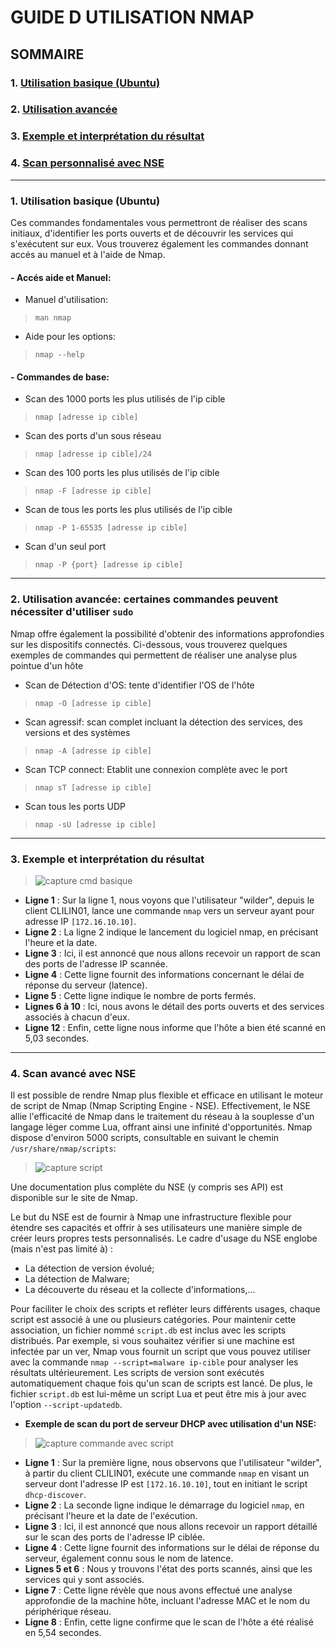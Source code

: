 # **GUIDE D UTILISATION NMAP**

## **SOMMAIRE**

### 1. [Utilisation basique (Ubuntu)](https://github.com/WildCodeSchool/TSSR-2409-P1-G3-Scanner-de-ports/blob/main/USER_GUIDE.md#1-utilisation-basique-ubuntu-1)

### 2. [Utilisation avancée](https://github.com/WildCodeSchool/TSSR-2409-P1-G3-Scanner-de-ports/blob/main/USER_GUIDE.md#2--utilisation-avanc%C3%A9e-certaines-commandes-peuvent-n%C3%A9cessit%C3%A9-dutiliser-sudo)
    
### 3. [Exemple et interprétation du résultat](https://github.com/WildCodeSchool/TSSR-2409-P1-G3-Scanner-de-ports/blob/main/USER_GUIDE.md#3--exemple-et-interpr%C3%A9tation-du-r%C3%A9sultat)

### 4.  [Scan personnalisé avec NSE](https://github.com/WildCodeSchool/TSSR-2409-P1-G3-Scanner-de-ports/blob/main/USER_GUIDE.md#4--scan-avanc%C3%A9-avec-nse)

---

### 1. Utilisation basique (Ubuntu)

Ces commandes fondamentales vous permettront de réaliser des scans initiaux, d'identifier les ports ouverts et de découvrir les services qui s'exécutent sur eux. Vous trouverez également les commandes donnant accés au manuel et à l'aide de Nmap.

#### - Accés aide et Manuel:
  * Manuel d'utilisation:
    
>    ` man nmap `
  * Aide pour les options:
    
>   `nmap --help`

#### - Commandes de base:

* Scan des 1000 ports les plus utilisés de l'ip cible

> `nmap [adresse ip cible]`

* Scan des ports d'un sous réseau

> `nmap [adresse ip cible]/24`

* Scan des 100 ports les plus utilisés de l'ip cible

> `nmap -F [adresse ip cible]`

* Scan de tous les ports les plus utilisés de l'ip cible

> `nmap -P 1-65535 [adresse ip cible]`

* Scan d'un seul port

> `nmap -P {port} [adresse ip cible]`

---

### 2.  Utilisation avancée: certaines commandes peuvent nécessiter d'utiliser `sudo`

Nmap offre également la possibilité d'obtenir des informations approfondies sur les dispositifs connectés. Ci-dessous, vous trouverez quelques exemples de commandes qui permettent de réaliser une analyse plus pointue d'un hôte

* Scan de Détection d'OS: tente d'identifier l'OS de l'hôte
  
>`nmap -O [adresse ip cible]`

* Scan agressif: scan complet incluant la détection des services, des versions et des systèmes

> `nmap -A [adresse ip cible]`

* Scan TCP connect: Etablit une connexion complète avec le port

> `nmap sT [adresse ip cible]`

* Scan tous les ports UDP

> `nmap -sU [adresse ip cible]`

---

### 3.  Exemple et interprétation du résultat

> ![capture cmd basique](https://github.com/WildCodeSchool/TSSR-2409-P1-G3-Scanner-de-ports/blob/8a152d6a65d29c57d7f1cd25c362bfda508c19d1/capture/Capture%20d'%C3%A9cran%202024-10-16%20123035.png)

- **Ligne 1** : Sur la ligne 1, nous voyons que l'utilisateur "wilder", depuis le client CLILIN01, lance une commande `nmap` vers un serveur ayant pour adresse IP `[172.16.10.10]`.
- **Ligne 2** : La ligne 2 indique le lancement du logiciel nmap, en précisant l'heure et la date.
- **Ligne 3** : Ici, il est annoncé que nous allons recevoir un rapport de scan des ports de l'adresse IP scannée.
- **Ligne 4** : Cette ligne fournit des informations concernant le délai de réponse du serveur (latence).
- **Ligne 5** : Cette ligne indique le nombre de ports fermés.
- **Lignes 6 à 10** : Ici, nous avons le détail des ports ouverts et des services associés à chacun d'eux.
- **Ligne 12** : Enfin, cette ligne nous informe que l'hôte a bien été scanné en 5,03 secondes.

---

### 4.  Scan avancé avec NSE 

Il est possible de rendre Nmap plus flexible et efficace en utilisant le moteur de script de Nmap (Nmap Scripting Engine - NSE). Effectivement, le NSE allie l'efficacité de Nmap dans le traitement du réseau à la souplesse d'un langage léger comme Lua, offrant ainsi une infinité d'opportunités. Nmap dispose d'environ 5000 scripts, consultable en suivant le chemin `/usr/share/nmap/scripts`:

> ![capture script](https://github.com/WildCodeSchool/TSSR-2409-P1-G3-Scanner-de-ports/blob/e238f0d65ec4ae3680aec890ae0ff8ef4e5ea9bf/capture/liste%20script.png)

Une documentation plus complète du NSE (y compris ses API) est disponible sur le site de Nmap.

Le but du NSE est de fournir à Nmap une infrastructure flexible pour étendre ses capacités et offrir à ses utilisateurs une manière simple de créer leurs propres tests personnalisés. Le cadre d'usage du NSE englobe (mais n'est pas limité à) :

* La détection de version évolué;
* La détection de Malware;
* La découverte du réseau et la collecte d'informations,...

Pour faciliter le choix des scripts et refléter leurs différents usages, chaque script est associé à une ou plusieurs catégories. Pour maintenir cette association, un fichier nommé `script.db` est inclus avec les scripts distribués. Par exemple, si vous souhaitez vérifier si une machine est infectée par un ver, Nmap vous fournit un script que vous pouvez utiliser avec la commande `nmap --script=malware ip-cible` pour analyser les résultats ultérieurement. Les scripts de version sont exécutés automatiquement chaque fois qu'un scan de scripts est lancé. De plus, le fichier `script.db` est lui-même un script Lua et peut être mis à jour avec l'option `--script-updatedb`.

- **Exemple de scan du port de serveur DHCP avec utilisation d'un NSE:**

> ![capture commande avec script](https://github.com/WildCodeSchool/TSSR-2409-P1-G3-Scanner-de-ports/blob/8e8bda68cd305d254ca48e75d36ac4dda22c7865/capture/scan%20avec%20script.png)
  
- **Ligne 1** : Sur la première ligne, nous observons que l'utilisateur "wilder", à partir du client CLILIN01, exécute une commande `nmap` en visant un serveur dont l'adresse IP est `[172.16.10.10]`, tout en initiant le script `dhcp-discover`.
- **Ligne 2** : La seconde ligne indique le démarrage du logiciel `nmap`, en précisant l'heure et la date de l'exécution.
- **Ligne 3** : Ici, il est annoncé que nous allons recevoir un rapport détaillé sur le scan des ports de l'adresse IP ciblée.
- **Ligne 4** : Cette ligne fournit des informations sur le délai de réponse du serveur, également connu sous le nom de latence.
- **Lignes 5 et 6** : Nous y trouvons l'état des ports scannés, ainsi que les services qui y sont associés.
- **Ligne 7** : Cette ligne révèle que nous avons effectué une analyse approfondie de la machine hôte, incluant l'adresse MAC et le nom du périphérique réseau.
- **Ligne 8** : Enfin, cette ligne confirme que le scan de l'hôte a été réalisé en 5,54 secondes.











